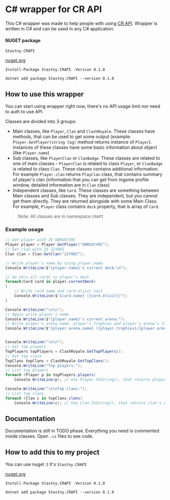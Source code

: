 # C# wrapper for CR API
This C# wrapper was made to help people with using [CR API](https://cr-api.com/). 
Wrapper is written in C# and can be used in any C# application.

#### NUGET package

`Stastny.CRAPI`

[nuget.org](https://www.nuget.org/packages/Stastny.CRAPI/)

```
Install-Package Stastny.CRAPI -Version 0.1.0

dotnet add package Stastny.CRAPI --version 0.1.0
```

## How to use this wrapper

You can start using wrapper right now, there's no API usage limit nor need to auth to use API.

Classes are divided into 3 groups:
- Main classes, like `Player`, `Clan` and `ClashRoyale`. These classes have methods, that can be used to get some output (example: `Player.GetPlayer(string tag)` method returns instance of `Player`). Instances
of these classes have some basic information about object (like `Player.name`)
- Sub classes, like `PlayerClan` or `ClanBadge`. These classes are related to one of main classes - `PlayerClan` is related to class `Player`, or `ClanBadge` is related to class `Clan`.
These classes contains additional information. For example `Player.clan` returns `PlayClan` class, that contains summary of player's clan (information that you can get from ingame profile window, 
detailed information are in `Clan` class)
- Independent classes, like `Card`. These classes are something between Main classes and Sub classes. They are independent, but you cannot get them directly. They are returned alongside with
some Main Class. For example, `Player` class contains `deck` property, that is array of `Card`.


> Note: All classes are in namespace `CRAPI`

### Example usage

```csharp
// Get player with ID 80RGVCV9C
Player player = Player.GetPlayer("80RGVCV9C");
// Get clan with ID 22Y802
Clan clan = Clan.GetClan("22Y802");

// Write player's name by using player.name
Console.WriteLine($"{player.name}'s current deck:\n");

// Go thru all cards in player's deck
foreach(Card card in player.currentDeck)
{
    // Write card name and card elixir cost
    Console.WriteLine($"{card.name} ({card.elixir})");
}

Console.WriteLine("\n\n");
// Again write player's name
Console.WriteLine($"{player.name}'s current arena:");
// Write player's arena name, player's trophies and player's arena's trophy limit
Console.WriteLine($"{player.arena.name} ({player.trophies}/{player.arena.trophyLimit})");


Console.WriteLine("\n\n");
// Get top players
TopPlayers topPlayers = ClashRoyale.GetTopPlayers();
// Get top clans
TopClans topClans = ClashRoyale.GetTopClans();
Console.WriteLine("Top players:");
// List top players
foreach (Player p in topPlayers.players)
    Console.WriteLine(p); // Use Player.ToString(), that returns player's name

Console.WriteLine("\n\nTop clans:");
// List top clans
foreach (Clan c in topClans.clans)
    Console.WriteLine(c); // Use Clan.ToString(), that returns clan's name
```

## Documentation

Documentation is still in TODO phase. Everything you need is commented inside classes. Open `.cs` files to see code.

## How to add this to my project

You can use nuget :) It's `Stastny.CRAPI`

[nuget.org](https://www.nuget.org/packages/Stastny.CRAPI/)

```
Install-Package Stastny.CRAPI -Version 0.1.0

dotnet add package Stastny.CRAPI --version 0.1.0
```